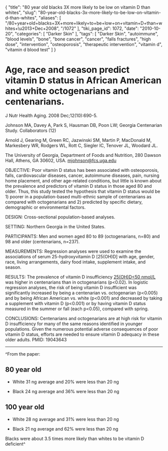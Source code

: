 {
    "title": "80 year old blacks 3X more likely to be low on vitamin D than whites",
    "slug": "80-year-old-blacks-3x-more-likely-to-be-low-on-vitamin-d-than-whites",
    "aliases": [
        "/80+year+old+blacks+3X+more+likely+to+be+low+on+vitamin+D+than+whites+\u2013+Dec+2008",
        "/1072"
    ],
    "tiki_page_id": 1072,
    "date": "2010-10-20",
    "categories": [
        "Darker Skin"
    ],
    "tags": [
        "Darker Skin",
        "autoimmune",
        "blood levels",
        "bone",
        "bone cancer",
        "cancer",
        "falls fractures",
        "high dose",
        "intervention",
        "osteoporosis",
        "therapeutic intervention",
        "vitamin d",
        "vitamin d blood test"
    ]
}


# Age, race and season predict vitamin D status in African American and white octogenarians and centenarians.

J Nutr Health Aging. 2008 Dec;12(10):690-5.

Johnson MA, Davey A, Park S, Hausman DB, Poon LW; Georgia Centenarian Study. Collaborators (12)

Arnold J, Gearing M, Green RC, Jazwinski SM, Martin P, MacDonald M, Markesbery WR, Rodgers WL, Rott C, Siegler IC, Tenover JL, Woodard JL.

The University of Georgia, Department of Foods and Nutrition, 280 Dawson Hall, Athens, GA 30602, USA. mjohnson@fcs.uga.edu

OBJECTIVE: Poor vitamin D status has been associated with osteoporosis, falls, cardiovascular diseases, cancer, autoimmune diseases, pain, nursing home placement, and other age-related conditions, but little is known about the prevalence and predictors of vitamin D status in those aged 80 and older. Thus, this study tested the hypothesis that vitamin D status would be 1) poorer in a population-based multi-ethnic sample of centenarians as compared with octogenarians and 2) predicted by specific dietary, demographic or environmental factors.

DESIGN: Cross-sectional population-based analyses.

SETTING: Northern Georgia in the United States.

PARTICIPANTS: Men and women aged 80 to 89 (octogenarians, n=80) and 98 and older (centenarians, n=237).

MEASUREMENTS: Regression analyses were used to examine the associations of serum 25-hydroxyvitamin D <span>[25(OH)D]</span> with age, gender, race, living arrangements, dairy food intake, supplement intake, and season.

RESULTS: The prevalence of vitamin D insufficiency [25(OH)D<50 nmol/L](25(OH)D<50%20nmol/L) was higher in centenarians than in octogenarians (p<0.02). In logistic regression analyses, the risk of being vitamin D insufficient was significantly increased by being a centenarian vs. octogenarian (p<0.005) and by being African American vs. white (p<0.001) and decreased by taking a supplement with vitamin D (p<0.001) or by having vitamin D status measured in the summer or fall (each p<0.05), compared with spring.

CONCLUSIONS: Centenarians and octogenarians are at high risk for vitamin D insufficiency for many of the same reasons identified in younger populations. Given the numerous potential adverse consequences of poor vitamin D status, efforts are needed to ensure vitamin D adequacy in these older adults. PMID: 19043643

- - - - 

^From the paper: 

## 80 year old

* White 31 ng average and 20% were less than 20 ng

* Black 24 ng average and 36% were less than 20 ng

## 100 year old

* White 28 ng average and 31% were less than 20 ng

* Black  21 ng average and 62% were less than 20 ng

Blacks were about 3.5 times more likely than whites to be vitamin D deficient^